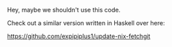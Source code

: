 Hey, maybe we shouldn't use this code.

Check out a similar version written in Haskell over here:

https://github.com/expipiplus1/update-nix-fetchgit
